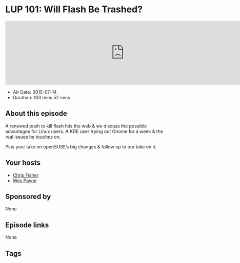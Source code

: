 # LUP 101: Will Flash Be Trashed?

<iframe src="https://player.fireside.fm/v2/RUkczH-V+Xp8SWem5?theme=dark" width="740" height="200" frameborder="0" scrolling="no"></iframe>

* Air Date: 2015-07-14
* Duration: 103 mins 52 secs

## About this episode

A renewed push to kill flash hits the web & we discuss the possible advantages for Linux users. A KDE user trying out Gnome for a week & the real issues he touches on.

Plus your take on openSUSE’s big changes & follow up to our take on it.

## Your hosts
* [Chris Fisher](https://linuxunplugged.com/hosts/chrislas)
* [Wes Payne](https://linuxunplugged.com/hosts/wes)

## Sponsored by

None



## Episode links

None



## Tags

